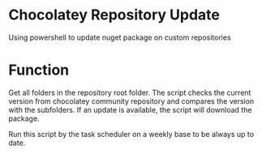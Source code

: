 # Chocolatey Repository Update
Using powershell to update nuget package on custom repositories

# Function
Get all folders in the repository root folder. The script checks the current version from chocolatey community repository and compares the version with the subfolders. If an update is available, the script will download the package.

Run this script by the task scheduler on a weekly base to be always up to date.
